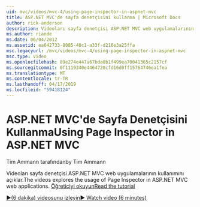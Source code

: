 ```yaml
---
uid: mvc/videos/mvc-4/using-page-inspector-in-aspnet-mvc
title: ASP.NET MVC'de sayfa denetçisini kullanma | Microsoft Docs
author: rick-anderson
description: Videoları sayfa denetçisi ASP.NET MVC web uygulamalarının kullanımını açıklar. Öğreticiyi okuyun
ms.author: riande
ms.date: 06/04/2012
ms.assetid: ea642733-8085-40c1-a33f-d216e3a25ffa
msc.legacyurl: /mvc/videos/mvc-4/using-page-inspector-in-aspnet-mvc
msc.type: video
ms.openlocfilehash: 89e274e447a67bda0b1f499ea70041365c2157cf
ms.sourcegitcommit: 0f1119340e4464720cfd16d0ff15764746ea1fea
ms.translationtype: MT
ms.contentlocale: tr-TR
ms.lasthandoff: 04/17/2019
ms.locfileid: "59418124"
---
```

# <a name="using-page-inspector-in-aspnet-mvc"></a><span data-ttu-id="c6a5e-104">ASP.NET MVC'de Sayfa Denetçisini Kullanma</span><span class="sxs-lookup"><span data-stu-id="c6a5e-104">Using Page Inspector in ASP.NET MVC</span></span>

<span data-ttu-id="c6a5e-105">Tim Ammann tarafından</span><span class="sxs-lookup"><span data-stu-id="c6a5e-105">by Tim Ammann</span></span>

<span data-ttu-id="c6a5e-106">Videoları sayfa denetçisi ASP.NET MVC web uygulamalarının kullanımını açıklar.</span><span class="sxs-lookup"><span data-stu-id="c6a5e-106">The videos explores the usage of Page Inspector in ASP.NET MVC web applications.</span></span> [<span data-ttu-id="c6a5e-107">Öğreticiyi okuyun</span><span class="sxs-lookup"><span data-stu-id="c6a5e-107">Read the tutorial</span></span>](../../overview/views/using-page-inspector-in-aspnet-mvc.md)

[<span data-ttu-id="c6a5e-108">&#9654;(6 dakika) videosunu izleyin</span><span class="sxs-lookup"><span data-stu-id="c6a5e-108">&#9654; Watch video (6 minutes)</span></span>](https://channel9.msdn.com/Blogs/ASP-NET-Site-Videos/using-page-inspector-in-aspnet-mvc)
